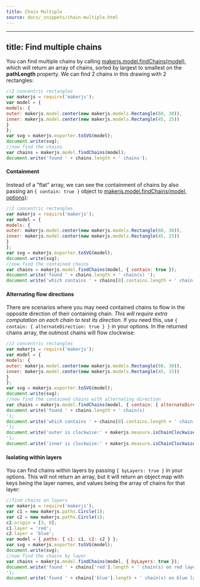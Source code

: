 ```yaml
---
title: Chain Multiple
source: docs/_snippets/chain-multiple.html
---
```


---
title: Find multiple chains
---
You can find multiple chains by calling [makerjs.model.findChains(model)](/docs/api/modules/makerjs.model.html#findchains),
which will return an array of chains, sorted by largest to smallest on the **pathLength** property.
We can find 2 chains in this drawing with 2 rectangles:
```javascript
//2 concentric rectangles
var makerjs = require('makerjs');
var model = {
models: {
outer: makerjs.model.center(new makerjs.models.Rectangle(60, 30)),
inner: makerjs.model.center(new makerjs.models.Rectangle(45, 15))
}
};
var svg = makerjs.exporter.toSVG(model);
document.write(svg);
//now find the chains
var chains = makerjs.model.findChains(model);
document.write('found ' + chains.length + ' chains');
```

#### Containment

Instead of a "flat" array, we can see the containment of chains by also passing an `{ contain: true }` object to
[makerjs.model.findChains(model, options)](/docs/api/modules/makerjs.model.html#findchains):
```javascript
//2 concentric rectangles
var makerjs = require('makerjs');
var model = {
models: {
outer: makerjs.model.center(new makerjs.models.Rectangle(60, 30)),
inner: makerjs.model.center(new makerjs.models.Rectangle(45, 15))
}
};
var svg = makerjs.exporter.toSVG(model);
document.write(svg);
//now find the contained chains
var chains = makerjs.model.findChains(model, { contain: true });
document.write('found ' + chains.length + ' chain(s) ');
document.write('which contains ' + chains[0].contains.length + ' chain(s)');
```

#### Alternating flow directions

There are scenarios where you may need contained chains to flow in the opposite direction of their containing chain.
*This will require extra computation on each chain to test its direction.*
If you need this, use `{ contain: { alternateDirection: true } }` in your options. In the returned chains array,
the outmost chains will flow clockwise:
```javascript
//2 concentric rectangles
var makerjs = require('makerjs');
var model = {
models: {
outer: makerjs.model.center(new makerjs.models.Rectangle(60, 30)),
inner: makerjs.model.center(new makerjs.models.Rectangle(45, 15))
}
};
var svg = makerjs.exporter.toSVG(model);
document.write(svg);
//now find the contained chains with alternating direction
var chains = makerjs.model.findChains(model, { contain: { alternateDirection: true } });
document.write('found ' + chains.length + ' chain(s)
');
document.write('which contains ' + chains[0].contains.length + ' chain(s)
');
document.write('outer is clockwise:' + makerjs.measure.isChainClockwise(chains[0]) + '
');
document.write('inner is clockwise:' + makerjs.measure.isChainClockwise(chains[0].contains[0]));
```

#### Isolating within layers

You can find chains within layers by passing `{ byLayers: true }` in your options.
This will not return an array, but it will return an object map with keys being the layer names, and values being the
array of chains for that layer:
```javascript
//find chains on layers
var makerjs = require('makerjs');
var c1 = new makerjs.paths.Circle(1);
var c2 = new makerjs.paths.Circle(1);
c2.origin = [3, 0];
c1.layer = 'red';
c2.layer = 'blue';
var model = { paths: { c1: c1, c2: c2 } };
var svg = makerjs.exporter.toSVG(model);
document.write(svg);
//now find the chains by layer
var chains = makerjs.model.findChains(model, { byLayers: true });
document.write('found ' + chains['red'].length + ' chain(s) on red layer
');
document.write('found ' + chains['blue'].length + ' chain(s) on blue layer');
```
